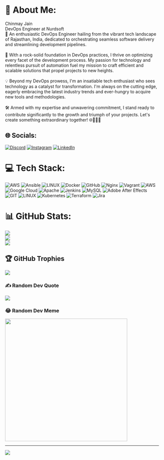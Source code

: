 # 💫 About Me:
Chinmay Jain<br>DevOps Engineer at Nurdsoft<br>🚀 An enthusiastic DevOps Engineer hailing from the vibrant tech landscape of Rajasthan, India, dedicated to orchestrating seamless software delivery and streamlining development pipelines.<br><br>🌟 With a rock-solid foundation in DevOps practices, I thrive on optimizing every facet of the development process. My passion for technology and relentless pursuit of automation fuel my mission to craft efficient and scalable solutions that propel projects to new heights.<br><br>💡 Beyond my DevOps prowess, I'm an insatiable tech enthusiast who sees technology as a catalyst for transformation. I'm always on the cutting edge, eagerly embracing the latest industry trends and ever-hungry to acquire new tools and methodologies.<br><br>🛠️ Armed with my expertise and unwavering commitment, I stand ready to contribute significantly to the growth and triumph of your projects. Let's create something extraordinary together! 🌐👨‍💻🔥<br>


## 🌐 Socials:
[![Discord](https://img.shields.io/badge/Discord-%237289DA.svg?logo=discord&logoColor=white)](https://discord.gg/GameChanger#8647) [![Instagram](https://img.shields.io/badge/Instagram-%23E4405F.svg?logo=Instagram&logoColor=white)](https://instagram.com/gamechanger1s) [![LinkedIn](https://img.shields.io/badge/LinkedIn-%230077B5.svg?logo=linkedin&logoColor=white)](https://linkedin.com/in/https://www.linkedin.com/in/chinmay-jain-953193233) 

# 💻 Tech Stack:
![AWS](https://img.shields.io/badge/AWS-%23FF9900.svg?style=plastic&logo=amazon-aws&logoColor=white) ![Ansible](https://img.shields.io/badge/ansible-%231A1918.svg?style=plastic&logo=ansible&logoColor=white) ![LINUX](https://img.shields.io/badge/Linux-FCC624?style=plastic&logo=linux&logoColor=black) ![Docker](https://img.shields.io/badge/docker-%230db7ed.svg?style=plastic&logo=docker&logoColor=white) ![GitHub](https://img.shields.io/badge/GitHub-%23121011.svg?style=plastic&logo=github&logoColor=white) ![Nginx](https://img.shields.io/badge/nginx-%23009639.svg?style=plastic&logo=nginx&logoColor=white) ![Vagrant](https://img.shields.io/badge/vagrant-%231563FF.svg?style=plastic&logo=vagrant&logoColor=white) ![AWS](https://img.shields.io/badge/AWS-%23FF9900.svg?style=plastic&logo=amazon-aws&logoColor=white) ![Google Cloud](https://img.shields.io/badge/Google%20Cloud-%234285F4.svg?style=plastic&logo=google-cloud&logoColor=white) ![Apache](https://img.shields.io/badge/apache-%23D42029.svg?style=plastic&logo=apache&logoColor=white) ![Jenkins](https://img.shields.io/badge/jenkins-%232C5263.svg?style=plastic&logo=jenkins&logoColor=white) ![MySQL](https://img.shields.io/badge/mysql-%2300f.svg?style=plastic&logo=mysql&logoColor=white) ![Adobe After Effects](https://img.shields.io/badge/Adobe%20After%20Effects-9999FF.svg?style=plastic&logo=Adobe%20After%20Effects&logoColor=white) ![GIT](https://img.shields.io/badge/Git-fc6d26?style=plastic&logo=git&logoColor=white) ![LINUX](https://img.shields.io/badge/Linux-FCC624?style=plastic&logo=linux&logoColor=black) ![Kubernetes](https://img.shields.io/badge/kubernetes-%23326ce5.svg?style=plastic&logo=kubernetes&logoColor=white) ![Terraform](https://img.shields.io/badge/terraform-%235835CC.svg?style=plastic&logo=terraform&logoColor=white) ![Jira](https://img.shields.io/badge/jira-%230A0FFF.svg?style=plastic&logo=jira&logoColor=white)
# 📊 GitHub Stats:
![](https://github-readme-stats.vercel.app/api?username=Jchinmay654&theme=dark&hide_border=false&include_all_commits=false&count_private=false)<br/>
![](https://github-readme-streak-stats.herokuapp.com/?user=Jchinmay654&theme=dark&hide_border=false)<br/>
![](https://github-readme-stats.vercel.app/api/top-langs/?username=Jchinmay654&theme=dark&hide_border=false&include_all_commits=false&count_private=false&layout=compact)

## 🏆 GitHub Trophies
![](https://github-profile-trophy.vercel.app/?username=Jchinmay654&theme=discord&no-frame=false&no-bg=true&margin-w=4)

### ✍️ Random Dev Quote
![](https://quotes-github-readme.vercel.app/api?type=horizontal&theme=radical)

### 😂 Random Dev Meme
<img src='https://randommeme-five.vercel.app/' style="height: 400px;"/>

---
[![](https://visitcount.itsvg.in/api?id=Jchinmay654&icon=0&color=6)](https://visitcount.itsvg.in)

<!-- Proudly created with GPRM ( https://gprm.itsvg.in ) -->
